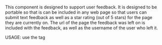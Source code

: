 This component is designed to support user feedback. It is designed to be portable so that is can be included in any web page so that users can submit text feedback as well as a star rating (out of 5 stars) for the page they are currently on. The url of the page the feedback was left on is included with the feedback, as well as the username of the user who left it.


USAGE:
use the
    <FeedbackContainer />
tag